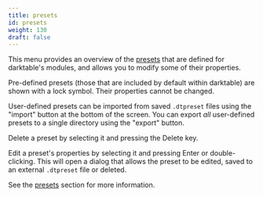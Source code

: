 ```yaml
---
title: presets
id: presets
weight: 130
draft: false
---
```


This menu provides an overview of the [presets](../darkroom/interacting-with-modules/presets.md) that are defined for darktable's modules, and allows you to modify some of their properties.

Pre-defined presets (those that are included by default within darktable) are shown with a lock symbol. Their properties cannot be changed.

User-defined presets can be imported from saved `.dtpreset` files using the "import" button at the bottom of the screen. You can export _all_ user-defined presets to a single directory using the "export" button.

Delete a preset by selecting it and pressing the Delete key.

Edit a preset's properties by selecting it and pressing Enter or double-clicking. This will open a dialog that allows the preset to be edited, saved to an external `.dtpreset` file or deleted. 

See the [presets](../darkroom/interacting-with-modules/presets.md) section for more information.

